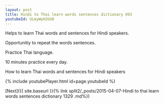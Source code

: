 ```yaml
---
layout: post
title: Hindi to Thai learn words sentences dictionary 993 
youtubeId: ULmyWyH2GU0
---
```

 
 
Helps to learn Thai words and sentences for Hindi speakers.

Opportunitiy to repeat the words sentences. 

Practice Thai language. 
 
10 minutes practice every day. 
 
How to learn Thai words and sentences for Hindi speakers 
 
{% include youtubePlayer.html id=page.youtubeId %}
 
 
[Next]({{ site.baseurl }}{% link  split2/_posts/2015-04-07-Hindi to thai learn words sentences dictionary 1329 .md%})
 
